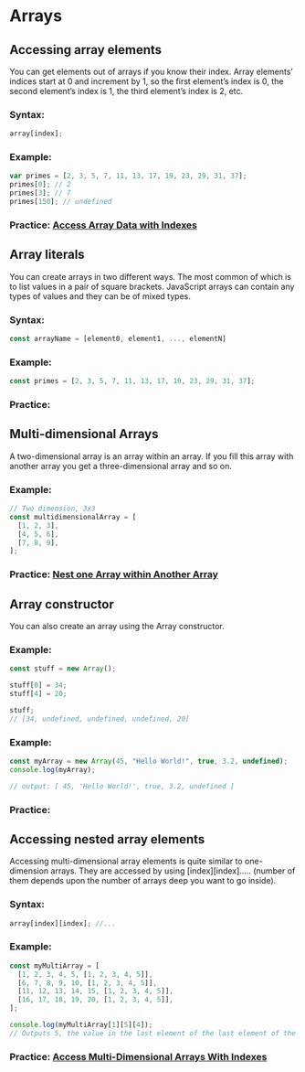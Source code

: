 # Arrays

## Accessing array elements

You can get elements out of arrays if you know their index. Array elements’ indices start at 0 and increment by 1, so the first element’s index is 0, the second element’s index is 1, the third element’s index is 2, etc.

### Syntax:

```js script
array[index];
```

### Example:

```js script
var primes = [2, 3, 5, 7, 11, 13, 17, 19, 23, 29, 31, 37];
primes[0]; // 2
primes[3]; // 7
primes[150]; // undefined
```

### Practice: [Access Array Data with Indexes](https://www.freecodecamp.org/learn/javascript-algorithms-and-data-structures/basic-javascript/access-array-data-with-indexes)

## Array literals

You can create arrays in two different ways. The most common of which is to list values in a pair of square brackets. JavaScript arrays can contain any types of values and they can be of mixed types.

### Syntax:

```js script
const arrayName = [element0, element1, ..., elementN]
```

### Example:

```js script
const primes = [2, 3, 5, 7, 11, 13, 17, 19, 23, 29, 31, 37];
```

### Practice: []()

## Multi-dimensional Arrays

A two-dimensional array is an array within an array. If you fill this array with another array you get a three-dimensional array and so on.

### Example:

```js script
// Two dimension, 3x3
const multidimensionalArray = [
  [1, 2, 3],
  [4, 5, 6],
  [7, 8, 9],
];
```

### Practice: [Nest one Array within Another Array](https://www.freecodecamp.org/learn/javascript-algorithms-and-data-structures/basic-javascript/nest-one-array-within-another-array)

## Array constructor

You can also create an array using the Array constructor.

### Example:

```js script
const stuff = new Array();

stuff[0] = 34;
stuff[4] = 20;

stuff;
// [34, undefined, undefined, undefined, 20]
```

### Example:

```js script
const myArray = new Array(45, "Hello World!", true, 3.2, undefined);
console.log(myArray);

// output: [ 45, 'Hello World!', true, 3.2, undefined ]
```

### Practice: []()

## Accessing nested array elements

Accessing multi-dimensional array elements is quite similar to one-dimension arrays. They are accessed by using [index][index]….. (number of them depends upon the number of arrays deep you want to go inside).

### Syntax:

```js script
array[index][index]; //...
```

### Example:

```js script
const myMultiArray = [
  [1, 2, 3, 4, 5, [1, 2, 3, 4, 5]],
  [6, 7, 8, 9, 10, [1, 2, 3, 4, 5]],
  [11, 12, 13, 14, 15, [1, 2, 3, 4, 5]],
  [16, 17, 18, 19, 20, [1, 2, 3, 4, 5]],
];

console.log(myMultiArray[1][5][4]);
// Outputs 5, the value in the last element of the last element of the second element of myMultiArray.
```

### Practice: [Access Multi-Dimensional Arrays With Indexes](https://www.freecodecamp.org/learn/javascript-algorithms-and-data-structures/basic-javascript/access-multi-dimensional-arrays-with-indexes)
